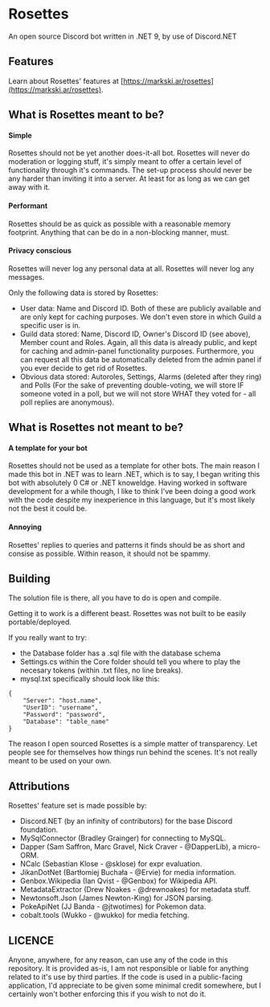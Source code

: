 # Rosettes
An open source Discord bot written in .NET 9, by use of Discord.NET

## Features
Learn about Rosettes' features at [https://markski.ar/rosettes](https://markski.ar/rosettes).

## What is Rosettes meant to be?

#### Simple
Rosettes should not be yet another does-it-all bot. Rosettes will never do moderation or logging stuff, it's simply meant to offer a certain level of functionality through it's commands.
The set-up process should never be any harder than inviting it into a server. At least for as long as we can get away with it.

#### Performant
Rosettes should be as quick as possible with a reasonable memory footprint. Anything that can be do in a non-blocking manner, must.

#### Privacy conscious
Rosettes will never log any personal data at all. Rosettes will never log any messages.

Only the following data is stored by Rosettes:
- User data: Name and Discord ID. Both of these are publicly available and are only kept for caching purposes. We don't even store in which Guild a specific user is in.
- Guild data stored: Name, Discord ID, Owner's Discord ID (see above), Member count and Roles. Again, all this data is already public, and kept for caching and admin-panel functionality purposes. Furthermore, you can request all this data be automatically deleted from the admin panel if you ever decide to get rid of Rosettes.
- Obvious data stored: Autoroles, Settings, Alarms (deleted after they ring) and Polls (For the sake of preventing double-voting, we will store IF someone voted in a poll, but we will not store WHAT they voted for - all poll replies are anonymous).

## What is Rosettes not meant to be?

#### A template for your bot
Rosettes should not be used as a template for other bots. The main reason I made this bot in .NET was to learn .NET, which is to say, I began writing this bot with absolutely 0 C# or .NET knoweldge.
Having worked in software development for a while though, I like to think I've been doing a good work with the code despite my inexperience in this language, but it's most likely not the best it could be.

#### Annoying
Rosettes' replies to queries and patterns it finds should be as short and consise as possible.
Within reason, it should not be spammy.

## Building
The solution file is there, all you have to do is open and compile.

Getting it to work is a different beast. Rosettes was not built to be easily portable/deployed.

If you really want to try:
- the Database folder has a .sql file with the database schema
- Settings.cs within the Core folder should tell you where to play the necesary tokens (within .txt files, no line breaks).
- mysql.txt specifically should look like this:

```
{
	"Server": "host.name",
	"UserID": "username",
	"Password": "password",
	"Database": "table_name"
}
```

The reason I open sourced Rosettes is a simple matter of transparency. Let people see for themselves how things run behind the scenes. It's not really meant to be used on your own.

## Attributions

Rosettes' feature set is made possible by:

- Discord.NET (by an infinity of contributors) for the base Discord foundation.
- MySqlConnector (Bradley Grainger) for connecting to MySQL.
- Dapper (Sam Saffron, Marc Gravel, Nick Craver - @DapperLib), a micro-ORM.
- NCalc (Sebastian Klose - @sklose) for expr evaluation.
- JikanDotNet (Bartłomiej Buchała - @Ervie) for media information.
- Genbox.Wikipedia (Ian Qvist - @Genbox) for Wikipedia API.
- MetadataExtractor (Drew Noakes - @drewnoakes) for metadata stuff.
- Newtonsoft.Json (James Newton-King) for JSON parsing.
- PokeApiNet (JJ Banda - @jtwotimes) for Pokemon data.
- cobalt.tools (Wukko - @wukko) for media fetching.

## LICENCE

Anyone, anywhere, for any reason, can use any of the code in this repository.
It is provided as-is, I am not responsible or liable for anything related to it's use by third parties.
If the code is used in a public-facing application, I'd appreciate to be given some minimal credit somewhere, but I certainly won't bother enforcing this if you wish to not do it.
